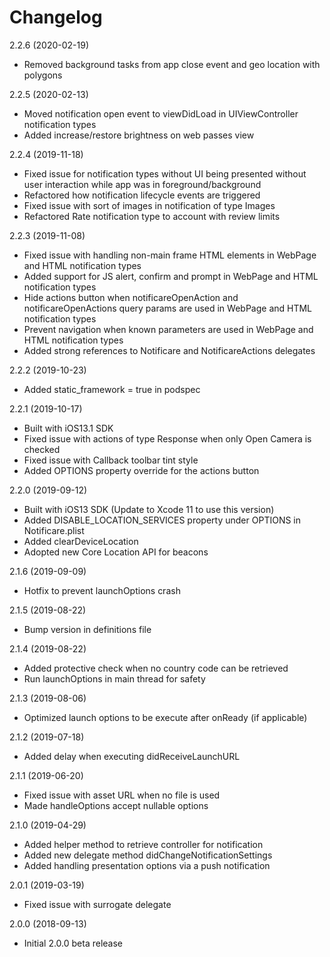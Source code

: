 Changelog
=========
2.2.6 (2020-02-19)
- Removed background tasks from app close event and geo location with polygons

2.2.5 (2020-02-13)
- Moved notification open event to viewDidLoad in UIViewController notification types
- Added increase/restore brightness on web passes view

2.2.4 (2019-11-18)
- Fixed issue for notification types without UI being presented without user interaction while app was in foreground/background
- Refactored how notification lifecycle events are triggered
- Fixed issue with sort of images in notification of type Images
- Refactored Rate notification type to account with review limits

2.2.3 (2019-11-08)
- Fixed issue with handling non-main frame HTML elements in WebPage and HTML notification types
- Added support for JS alert, confirm and prompt in WebPage and HTML notification types 
- Hide actions button when notificareOpenAction and notificareOpenActions query params are used in WebPage and HTML notification types 
- Prevent navigation when known parameters are used in WebPage and HTML notification types
- Added strong references to Notificare and NotificareActions delegates

2.2.2 (2019-10-23)
- Added static_framework = true in podspec

2.2.1 (2019-10-17)
- Built with iOS13.1 SDK
- Fixed issue with actions of type Response when only Open Camera is checked
- Fixed issue with Callback toolbar tint style
- Added OPTIONS property override for the actions button

2.2.0 (2019-09-12)
- Built with iOS13 SDK (Update to Xcode 11 to use this version)
- Added DISABLE_LOCATION_SERVICES property under OPTIONS in Notificare.plist
- Added clearDeviceLocation
- Adopted new Core Location API for beacons

2.1.6 (2019-09-09)
- Hotfix to prevent launchOptions crash

2.1.5 (2019-08-22)
- Bump version in definitions file

2.1.4 (2019-08-22)
- Added protective check when no country code can be retrieved
- Run launchOptions in main thread for safety

2.1.3 (2019-08-06)
- Optimized launch options to be execute after onReady (if applicable)

2.1.2 (2019-07-18)
- Added delay when executing didReceiveLaunchURL

2.1.1 (2019-06-20)
- Fixed issue with asset URL when no file is used
- Made handleOptions accept nullable options

2.1.0 (2019-04-29)
- Added helper method to retrieve controller for notification
- Added new delegate method didChangeNotificationSettings
- Added handling presentation options via a push notification

2.0.1 (2019-03-19)
- Fixed issue with surrogate delegate

2.0.0 (2018-09-13)
- Initial 2.0.0 beta release
